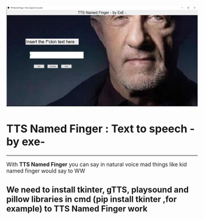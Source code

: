 ![image](TTS.png)

# TTS Named Finger : Text to speech -by exe-
---------------------------------------------------------------------------------------

With **TTS Named Finger** you can say in natural voice mad things like kid named finger would say
to WW

## We need to install tkinter, gTTS, playsound and pillow libraries in cmd (pip install tkinter ,for example) to TTS Named Finger work


